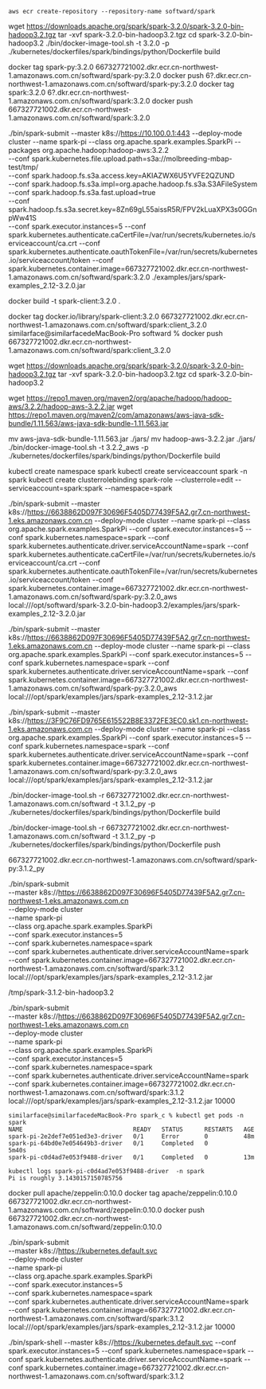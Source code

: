 
```
aws ecr create-repository --repository-name softward/spark
```



wget https://downloads.apache.org/spark/spark-3.2.0/spark-3.2.0-bin-hadoop3.2.tgz
tar -xvf spark-3.2.0-bin-hadoop3.2.tgz 
cd spark-3.2.0-bin-hadoop3.2
./bin/docker-image-tool.sh -t 3.2.0 -p ./kubernetes/dockerfiles/spark/bindings/python/Dockerfile build


docker tag spark-py:3.2.0 667327721002.dkr.ecr.cn-northwest-1.amazonaws.com.cn/softward/spark-py:3.2.0
docker push 6?.dkr.ecr.cn-northwest-1.amazonaws.com.cn/softward/spark-py:3.2.0
docker tag spark:3.2.0 6?.dkr.ecr.cn-northwest-1.amazonaws.com.cn/softward/spark:3.2.0
docker push 667327721002.dkr.ecr.cn-northwest-1.amazonaws.com.cn/softward/spark:3.2.0



./bin/spark-submit   --master k8s://https://10.100.0.1:443   --deploy-mode cluster --name spark-pi --class org.apache.spark.examples.SparkPi --packages org.apache.hadoop:hadoop-aws:3.2.2 \
--conf spark.kubernetes.file.upload.path=s3a://molbreeding-mbap-test/tmp/ \
--conf spark.hadoop.fs.s3a.access.key=AKIAZWX6U5YVFE2QZUND \
--conf spark.hadoop.fs.s3a.impl=org.apache.hadoop.fs.s3a.S3AFileSystem \
--conf spark.hadoop.fs.s3a.fast.upload=true \
--conf spark.hadoop.fs.s3a.secret.key=8Zn69gL55aissR5R/FPV2kLuaXPX3s0GGnpWw41S \
--conf spark.executor.instances=5 --conf spark.kubernetes.authenticate.caCertFile=/var/run/secrets/kubernetes.io/serviceaccount/ca.crt --conf spark.kubernetes.authenticate.oauthTokenFile=/var/run/secrets/kubernetes.io/serviceaccount/token   --conf spark.kubernetes.container.image=667327721002.dkr.ecr.cn-northwest-1.amazonaws.com.cn/softward/spark:3.2.0  ./examples/jars/spark-examples_2.12-3.2.0.jar 



docker build -t spark-client:3.2.0 .


docker tag docker.io/library/spark-client:3.2.0  667327721002.dkr.ecr.cn-northwest-1.amazonaws.com.cn/softward/spark:client_3.2.0
similarface@similarfacedeMacBook-Pro softward % docker push  667327721002.dkr.ecr.cn-northwest-1.amazonaws.com.cn/softward/spark:client_3.2.0





wget https://downloads.apache.org/spark/spark-3.2.0/spark-3.2.0-bin-hadoop3.2.tgz
tar -xvf spark-3.2.0-bin-hadoop3.2.tgz 
cd spark-3.2.0-bin-hadoop3.2

wget  https://repo1.maven.org/maven2/org/apache/hadoop/hadoop-aws/3.2.2/hadoop-aws-3.2.2.jar
wget https://repo1.maven.org/maven2/com/amazonaws/aws-java-sdk-bundle/1.11.563/aws-java-sdk-bundle-1.11.563.jar

mv aws-java-sdk-bundle-1.11.563.jar ./jars/
mv hadoop-aws-3.2.2.jar ./jars/
./bin/docker-image-tool.sh  -t 3.2.2_aws -p ./kubernetes/dockerfiles/spark/bindings/python/Dockerfile build




kubectl create namespace spark
kubectl create serviceaccount spark -n spark
kubectl create clusterrolebinding spark-role --clusterrole=edit --serviceaccount=spark:spark --namespace=spark



./bin/spark-submit  --master k8s://https://6638862D097F30696F5405D77439F5A2.gr7.cn-northwest-1.eks.amazonaws.com.cn --deploy-mode cluster --name spark-pi --class org.apache.spark.examples.SparkPi --conf spark.executor.instances=5  --conf spark.kubernetes.namespace=spark --conf spark.kubernetes.authenticate.driver.serviceAccountName=spark --conf spark.kubernetes.authenticate.caCertFile=/var/run/secrets/kubernetes.io/serviceaccount/ca.crt --conf spark.kubernetes.authenticate.oauthTokenFile=/var/run/secrets/kubernetes.io/serviceaccount/token  --conf spark.kubernetes.container.image=667327721002.dkr.ecr.cn-northwest-1.amazonaws.com.cn/softward/spark-py:3.2.0_aws local:///opt/softward/spark-3.2.0-bin-hadoop3.2/examples/jars/spark-examples_2.12-3.2.0.jar 




./bin/spark-submit  --master k8s://https://6638862D097F30696F5405D77439F5A2.gr7.cn-northwest-1.eks.amazonaws.com.cn --deploy-mode cluster --name spark-pi --class org.apache.spark.examples.SparkPi --conf spark.executor.instances=5  --conf spark.kubernetes.namespace=spark --conf spark.kubernetes.authenticate.driver.serviceAccountName=spark --conf spark.kubernetes.container.image=667327721002.dkr.ecr.cn-northwest-1.amazonaws.com.cn/softward/spark-py:3.2.0_aws local:///opt/spark/examples/jars/spark-examples_2.12-3.1.2.jar




./bin/spark-submit  --master k8s://https://3F9C76FD9765E615522B8E3372FE3EC0.sk1.cn-northwest-1.eks.amazonaws.com.cn --deploy-mode cluster --name spark-pi --class org.apache.spark.examples.SparkPi --conf spark.executor.instances=5  --conf spark.kubernetes.namespace=spark --conf spark.kubernetes.authenticate.driver.serviceAccountName=spark --conf spark.kubernetes.container.image=667327721002.dkr.ecr.cn-northwest-1.amazonaws.com.cn/softward/spark-py:3.2.0_aws local:///opt/spark/examples/jars/spark-examples_2.12-3.1.2.jar



./bin/docker-image-tool.sh -r 667327721002.dkr.ecr.cn-northwest-1.amazonaws.com.cn/softward -t 3.1.2_py -p ./kubernetes/dockerfiles/spark/bindings/python/Dockerfile build

./bin/docker-image-tool.sh -r 667327721002.dkr.ecr.cn-northwest-1.amazonaws.com.cn/softward -t 3.1.2_py -p ./kubernetes/dockerfiles/spark/bindings/python/Dockerfile push


667327721002.dkr.ecr.cn-northwest-1.amazonaws.com.cn/softward/spark-py:3.1.2_py



./bin/spark-submit \
--master k8s://https://6638862D097F30696F5405D77439F5A2.gr7.cn-northwest-1.eks.amazonaws.com.cn \
--deploy-mode cluster \
--name spark-pi \
--class org.apache.spark.examples.SparkPi \
--conf spark.executor.instances=5 \
--conf spark.kubernetes.namespace=spark \
--conf spark.kubernetes.authenticate.driver.serviceAccountName=spark \
--conf spark.kubernetes.container.image=667327721002.dkr.ecr.cn-northwest-1.amazonaws.com.cn/softward/spark:3.1.2 \
local:///opt/spark/examples/jars/spark-examples_2.12-3.1.2.jar


/tmp/spark-3.1.2-bin-hadoop3.2

./bin/spark-submit \
--master k8s://https://6638862D097F30696F5405D77439F5A2.gr7.cn-northwest-1.eks.amazonaws.com.cn \
--deploy-mode cluster \
--name spark-pi \
--class org.apache.spark.examples.SparkPi \
--conf spark.executor.instances=5 \
--conf spark.kubernetes.namespace=spark \
--conf spark.kubernetes.authenticate.driver.serviceAccountName=spark \
--conf spark.kubernetes.container.image=667327721002.dkr.ecr.cn-northwest-1.amazonaws.com.cn/softward/spark:3.1.2 \
local:///opt/spark/examples/jars/spark-examples_2.12-3.1.2.jar 10000

```text
similarface@similarfacedeMacBook-Pro spark_c % kubectl get pods -n spark
NAME                               READY   STATUS      RESTARTS   AGE
spark-pi-2e2def7e051ed3e3-driver   0/1     Error       0          48m
spark-pi-64bd0e7e054649b3-driver   0/1     Completed   0          5m40s
spark-pi-c0d4ad7e053f9488-driver   0/1     Completed   0          13m

kubectl logs spark-pi-c0d4ad7e053f9488-driver  -n spark
Pi is roughly 3.1430157150785756
```


docker pull apache/zeppelin:0.10.0
docker tag apache/zeppelin:0.10.0 667327721002.dkr.ecr.cn-northwest-1.amazonaws.com.cn/softward/zeppelin:0.10.0
docker push 667327721002.dkr.ecr.cn-northwest-1.amazonaws.com.cn/softward/zeppelin:0.10.0


















./bin/spark-submit \
--master k8s://https://kubernetes.default.svc \
--deploy-mode cluster \
--name spark-pi \
--class org.apache.spark.examples.SparkPi \
--conf spark.executor.instances=5 \
--conf spark.kubernetes.namespace=spark \
--conf spark.kubernetes.authenticate.driver.serviceAccountName=spark \
--conf spark.kubernetes.container.image=667327721002.dkr.ecr.cn-northwest-1.amazonaws.com.cn/softward/spark:3.1.2 \
local:///opt/spark/examples/jars/spark-examples_2.12-3.1.2.jar 10000



./bin/spark-shell --master k8s://https://kubernetes.default.svc --conf spark.executor.instances=5 --conf spark.kubernetes.namespace=spark --conf spark.kubernetes.authenticate.driver.serviceAccountName=spark --conf spark.kubernetes.container.image=667327721002.dkr.ecr.cn-northwest-1.amazonaws.com.cn/softward/spark:3.1.2